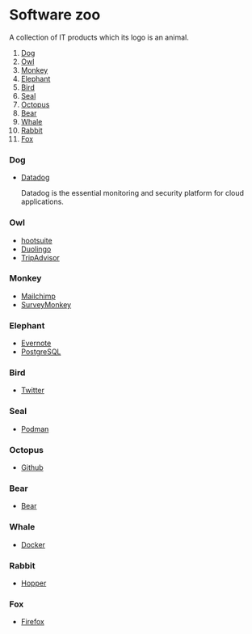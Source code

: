 # Software zoo

<!-- What -->
A collection of IT products which its logo is an animal.

<!-- Content -->
1. [Dog](#dog)
2. [Owl](#owl)
3. [Monkey](#monkey)
4. [Elephant](#elephant)
5. [Bird](#bird)
6. [Seal](#seal)
8. [Octopus](#octopus)
9. [Bear](#bear)
10. [Whale](#whale)
11. [Rabbit](#rabbit)
12. [Fox](#fox)
<!--  -->

### <a name="dog">Dog</a>
* [Datadog](https://www.datadoghq.com/)

    Datadog is the essential monitoring and security platform for cloud applications.

### <a name="owl">Owl</a>
* [hootsuite](https://www.hootsuite.com/)
* [Duolingo](https://www.duolingo.com/)
* [TripAdvisor](https://www.tripadvisor.co.nz/)

### <a name="monkey">Monkey</a>
* [Mailchimp](https://mailchimp.com/)
* [SurveyMonkey](https://www.surveymonkey.com/)

### <a name="elephant">Elephant</a>
* [Evernote](https://evernote.com/)
* [PostgreSQL](https://www.postgresql.org/)

### <a name="bird">Bird</a>
* [Twitter](https://twitter.com/)

### <a name="seal">Seal</a>
* [Podman](https://podman.io/)

### <a name="octopus">Octopus</a>
* [Github](https://github.com/)

### <a name="bear">Bear</a>
* [Bear](https://bear.app/)

### <a name="whale">Whale</a>
* [Docker](https://www.docker.com/)

### <a name="rabbit">Rabbit</a>
* [Hopper](https://www.hopper.com/)

### <a name="fox">Fox</a>
* [Firefox](https://www.mozilla.org/en-GB/firefox/new/)

